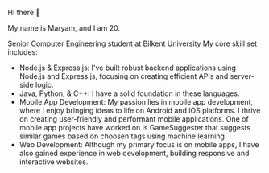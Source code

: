 Hi there 👋

My name is Maryam, and I am 20.

Senior Computer Engineering student at Bilkent University
My core skill set includes:

  - Node.js & Express.js: I've built robust backend applications using Node.js and Express.js, focusing on creating efficient APIs and server-side logic.
  - Java, Python, & C++: I have a solid foundation in these languages.
  - Mobile App Development: My passion lies in mobile app development, where I enjoy bringing ideas to life on Android and iOS platforms. I thrive on creating user-friendly and performant
    mobile applications. One of mobile app projects have worked on is GameSuggester that suggests similar games based on choosen tags using machine learning.
  - Web Development: Although my primary focus is on mobile apps, I have also gained experience in web development, building responsive and interactive websites.

<!--
**MaryamAzimli/MaryamAzimli** is a ✨ _special_ ✨ repository because its `README.md` (this file) appears on your GitHub profile.

Here are some ideas to get you started:


- 🌱 
- 👯 I’m looking to collaborate on ...
- 🤔 I’m looking for help with ...
- 💬 Ask me about ...
- 📫 How to reach me: ...
- 😄 Pronouns: ...
- ⚡ Fun fact: ...
-->
